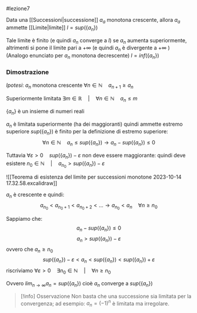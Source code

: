 #lezione7 

Data una [[Successioni|successione]] $a_{a}$ monotona crescente, allora $a_{a}$ ammette [[Limite|limite]] $l=sup(\{a_{n}\})$ 

Tale limite è finito (e quindi $a_{n}$ converge a $l$) se $a_{n}$ aumenta superiormente, altrimenti si pone il limite pari a $+\infty$ (e quindi $a_{n}$ è divergente a $+\infty$ )
(Analogo enunciato per $a_{n}$ monotona decrescente)
$l = inf(\{a_{n}\})$
### Dimostrazione
*Ipotesi*: $a_{n}$ monotona crescente $\forall n \in \mathbb{N} \quad a_{n+1} \geq a_{n}$

Superiormente limitata $\exists m \in \mathbb{R} \quad | \quad \forall n \in \mathbb{N} \quad a_{n} \leq m$

$\{a_{n}\}$ è un insieme di numeri reali

$a_{n}$ è limitata superiormente (ha dei maggioranti) quindi ammette estremo superiore ${sup(\{a_{n}\})}$ è finito per la definizione di estremo superiore:
$$\forall n \in \mathbb{N} \quad a_{n} \leq sup(\{a_{n}\}) \rightarrow a_{n} -sup(\{a_{n}\}) \leq0$$

Tuttavia $\forall \varepsilon >0 \quad sup(\{a_{n}\}) - \varepsilon$  non deve essere maggiorante: quindi deve esistere $n_{0} \in \mathbb{N} \quad | \quad a_{n_{0}} > sup(\{a_{n}\})-\varepsilon$

![[Teorema di esistenza del limite per successioni monotone 2023-10-14 17.32.58.excalidraw]]

$a_{n}$ è crescente e quindi:
$$a_{n_{0}} < a_{n_{0}+1} < a_{n_{0}+2} < \ldots \rightarrow a_{n_{0}} < a_{n}\quad \forall n \geq n_{0}$$

Sappiamo che:
$$a_{n} -sup(\{a_{n}\}) \leq 0$$
$$a_{n} > sup(\{a_{n}\}) - \varepsilon$$
ovvero che $a_{n} \geq n_{0}$ 
$$sup(\{a_{n}\})-\varepsilon<a_{n}<sup(\{a_{n}\})<sup(\{a_{n}\})+\varepsilon$$
riscriviamo $\forall \varepsilon > 0 \quad \exists n_{0} \in \mathbb{N} \quad|\quad \forall n\geq n_0$

Ovvero $lim_{n \to \infty} a_{n}=sup(\{a_{n}\})$ cioè $a_{n}$ converge a $sup(\{a_{n}\})$ 


> [!info] Osservazione
Non basta che una successione sia limitata per la convergenza; ad esempio: $a_{n}=(-1)^{n}$ è limitata ma irregolare.

